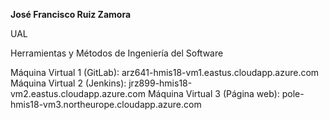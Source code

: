 **José Francisco Ruiz Zamora**

UAL 

Herramientas y Métodos de Ingeniería del Software

Máquina Virtual 1 (GitLab): arz641-hmis18-vm1.eastus.cloudapp.azure.com</br>
Máquina Virtual 2 (Jenkins): jrz899-hmis18-vm2.eastus.cloudapp.azure.com
Máquina Virtual 3 (Página web): pole-hmis18-vm3.northeurope.cloudapp.azure.com
